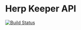 # Herp Keeper API

[![Build Status](https://travis-ci.org/herpkeeper/herp-keeper-api.svg?branch=master)](https://travis-ci.org/herpkeeper/herp-keeper-api)

